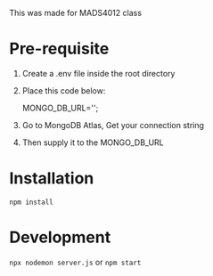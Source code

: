This was made for MADS4012 class

# Pre-requisite

1. Create a .env file inside the root directory
2. Place this code below:

   MONGO_DB_URL='';

3. Go to MongoDB Atlas, Get your connection string
4. Then supply it to the MONGO_DB_URL

# Installation

`npm install`

# Development

`npx nodemon server.js` or `npm start`

#
